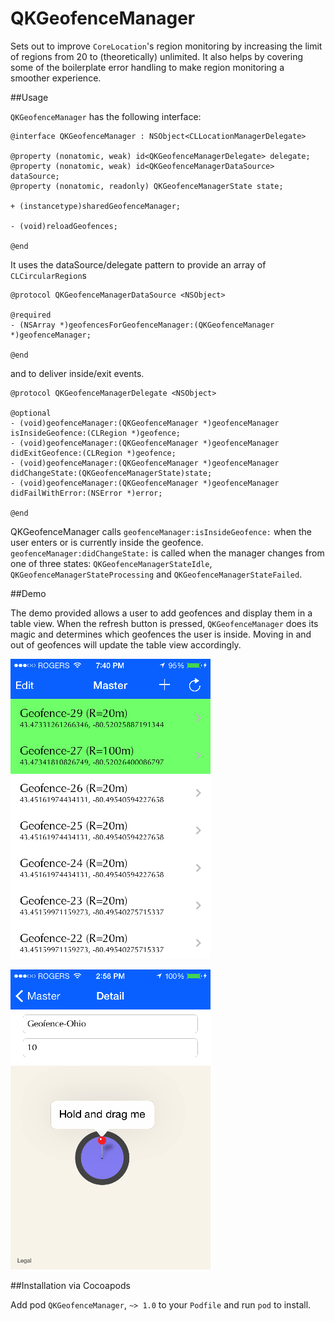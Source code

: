 QKGeofenceManager
=================

Sets out to improve `CoreLocation`'s region monitoring by increasing the limit of regions from 20 to (theoretically) unlimited. It also helps by covering some of the boilerplate error handling to make region monitoring a smoother experience.

##Usage

`QKGeofenceManager` has the following interface:

``` obj-c
@interface QKGeofenceManager : NSObject<CLLocationManagerDelegate>

@property (nonatomic, weak) id<QKGeofenceManagerDelegate> delegate;
@property (nonatomic, weak) id<QKGeofenceManagerDataSource> dataSource;
@property (nonatomic, readonly) QKGeofenceManagerState state;

+ (instancetype)sharedGeofenceManager;

- (void)reloadGeofences;

@end
```
It uses the dataSource/delegate pattern to provide an array of `CLCircularRegion`s

``` obj-c
@protocol QKGeofenceManagerDataSource <NSObject>

@required
- (NSArray *)geofencesForGeofenceManager:(QKGeofenceManager *)geofenceManager;

@end
```
and to deliver inside/exit events.
``` obj-c
@protocol QKGeofenceManagerDelegate <NSObject>

@optional
- (void)geofenceManager:(QKGeofenceManager *)geofenceManager isInsideGeofence:(CLRegion *)geofence;
- (void)geofenceManager:(QKGeofenceManager *)geofenceManager didExitGeofence:(CLRegion *)geofence;
- (void)geofenceManager:(QKGeofenceManager *)geofenceManager didChangeState:(QKGeofenceManagerState)state;
- (void)geofenceManager:(QKGeofenceManager *)geofenceManager didFailWithError:(NSError *)error;

@end
```
QKGeofenceManager calls `geofenceManager:isInsideGeofence:` when the user enters or is currently inside the geofence. `geofenceManager:didChangeState:` is called when the manager changes from one of three states: `QKGeofenceManagerStateIdle`, `QKGeofenceManagerStateProcessing` and `QKGeofenceManagerStateFailed`.

##Demo

The demo provided allows a user to add geofences and display them in a table view. When the refresh button is pressed, `QKGeofenceManager` does its magic and determines which geofences the user is inside. Moving in and out of geofences will update the table view accordingly.

![](https://raw.githubusercontent.com/QuantumKing/QKGeofenceManager/master/QKGeofenceManagerDemo/screenshots/IMG_0058.PNG)

![](https://raw.githubusercontent.com/QuantumKing/QKGeofenceManager/master/QKGeofenceManagerDemo/screenshots/IMG_0059.PNG)

##Installation via Cocoapods

Add pod `QKGeofenceManager`, `~> 1.0` to your `Podfile` and run `pod` to install.
